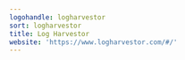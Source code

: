 ```yaml
---
logohandle: logharvestor
sort: logharvestor
title: Log Harvestor
website: 'https://www.logharvestor.com/#/'
---
```

